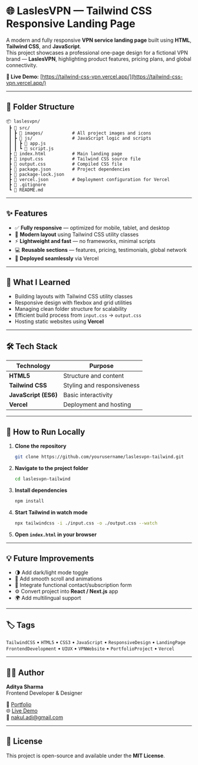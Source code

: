 # 🌐 LaslesVPN — Tailwind CSS Responsive Landing Page

A modern and fully responsive **VPN service landing page** built using **HTML**, **Tailwind CSS**, and **JavaScript**.  
This project showcases a professional one-page design for a fictional VPN brand — **LaslesVPN**, highlighting product features, pricing plans, and global connectivity.

**🔗 Live Demo:** [https://tailwind-css-vpn.vercel.app/](https://tailwind-css-vpn.vercel.app/)

---

## 📂 Folder Structure

```
📦 laslesvpn/
 ┣ 📂 src/
 ┃ ┣ 📂 images/           # All project images and icons
 ┃ ┣ 📂 js/               # JavaScript logic and scripts
 ┃ ┃ ┣ 📜 app.js
 ┃ ┃ ┗ 📜 script.js
 ┣ 📜 index.html          # Main landing page
 ┣ 📜 input.css           # Tailwind CSS source file
 ┣ 📜 output.css          # Compiled CSS file
 ┣ 📜 package.json        # Project dependencies
 ┣ 📜 package-lock.json
 ┣ 📜 vercel.json         # Deployment configuration for Vercel
 ┣ 📜 .gitignore
 ┗ 📜 README.md
```

---

## ✨ Features

- ✅ **Fully responsive** — optimized for mobile, tablet, and desktop  
- 🎨 **Modern layout** using Tailwind CSS utility classes  
- ⚡ **Lightweight and fast** — no frameworks, minimal scripts  
- 💻 **Reusable sections** — features, pricing, testimonials, global network  
- 🚀 **Deployed seamlessly** via Vercel  

---

## 🧠 What I Learned

- Building layouts with Tailwind CSS utility classes  
- Responsive design with flexbox and grid utilities  
- Managing clean folder structure for scalability  
- Efficient build process from `input.css` → `output.css`  
- Hosting static websites using **Vercel**

---

## 🛠️ Tech Stack

| Technology | Purpose |
|-------------|----------|
| **HTML5** | Structure and content |
| **Tailwind CSS** | Styling and responsiveness |
| **JavaScript (ES6)** | Basic interactivity |
| **Vercel** | Deployment and hosting |

---

## 🚀 How to Run Locally

1. **Clone the repository**
   ```bash
   git clone https://github.com/yourusername/laslesvpn-tailwind.git
   ```
2. **Navigate to the project folder**
   ```bash
   cd laslesvpn-tailwind
   ```
3. **Install dependencies**
   ```bash
   npm install
   ```
4. **Start Tailwind in watch mode**
   ```bash
   npx tailwindcss -i ./input.css -o ./output.css --watch
   ```
5. **Open `index.html` in your browser**

---

## 💡 Future Improvements

- 🌗 Add dark/light mode toggle  
- 🧭 Add smooth scroll and animations  
- 📩 Integrate functional contact/subscription form  
- ⚙️ Convert project into **React / Next.js** app  
- 🌍 Add multilingual support  

---

## 🏷️ Tags

`TailwindCSS` • `HTML5` • `CSS3` • `JavaScript` • `ResponsiveDesign` • `LandingPage`  
`FrontendDevelopment` • `UIUX` • `VPNWebsite` • `PortfolioProject` • `Vercel`

---

## 🧑‍💻 Author

**Aditya Sharma**  
Frontend Developer & Designer  

🔗 [Portfolio](https://portfolio-aditya30102000.vercel.app/)  
🌐 [Live Demo](https://tailwind-css-vpn.vercel.app/)  
📧 nakul.adi@gmail.com

---

## 📄 License

This project is open-source and available under the **MIT License**.


